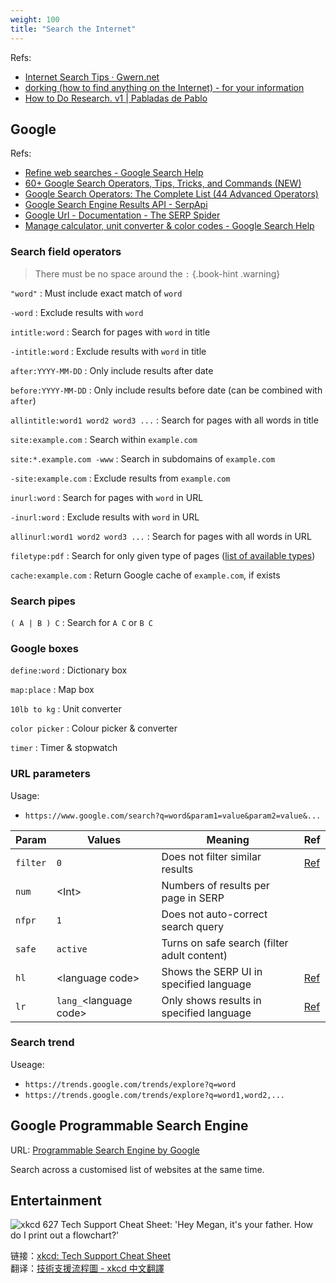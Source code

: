 ```yaml
---
weight: 100
title: "Search the Internet"
---
```


Refs:

- [Internet Search Tips · Gwern.net](https://www.gwern.net/Search)
- [dorking (how to find anything on the Internet) - for your information](https://www.alec.fyi/dorking-how-to-find-anything-on-the-internet.html)
- [How to Do Research. v1 | Pabladas de Pablo](https://pabloernesto.github.io/2022/09/07/research-v1.html)


## Google

Refs:

- [Refine web searches - Google Search Help](https://support.google.com/websearch/answer/2466433)
- [60+ Google Search Operators, Tips, Tricks, and Commands (NEW)](https://seosherpa.com/search-operators/)
- [Google Search Operators: The Complete List (44 Advanced Operators)](https://ahrefs.com/blog/google-advanced-search-operators/)
- [Google Search Engine Results API - SerpApi](https://serpapi.com/search-api)
- [Google Url - Documentation - The SERP Spider](https://serp-spider.github.io/documentation/search-engine/google/google-url/)
- [Manage calculator, unit converter & color codes - Google Search Help](https://support.google.com/websearch/answer/3284611)


### Search field operators

> There must be no space around the `:`
{.book-hint .warning}

`"word"`
: Must include exact match of `word`

`-word`
: Exclude results with `word`

`intitle:word`
: Search for pages with `word` in title

`-intitle:word`
: Exclude results with `word` in title

`after:YYYY-MM-DD`
: Only include results after date

`before:YYYY-MM-DD`
: Only include results before date \(can be combined with `after`\)

`allintitle:word1 word2 word3 ...`
: Search for pages with all words in title

`site:example.com`
: Search within `example.com`

`site:*.example.com -www`
: Search in subdomains of `example.com`

`-site:example.com`
: Exclude results from `example.com`

`inurl:word`
: Search for pages with `word` in URL

`-inurl:word`
: Exclude results with `word` in URL

`allinurl:word1 word2 word3 ...`
: Search for pages with all words in URL

`filetype:pdf`
: Search for only given type of pages \([list of available types](https://developers.google.com/search/docs/crawling-indexing/indexable-file-types)\)

`cache:example.com`
: Return Google cache of `example.com`, if exists


### Search pipes

`( A | B ) C`
: Search for `A C` or `B C`


### Google boxes

`define:word`
: Dictionary box

`map:place`
: Map box

`10lb to kg`
: Unit converter

`color picker`
: Colour picker \& converter

`timer`
: Timer \& stopwatch

### URL parameters

Usage: 

- ``https://www.google.com/search?q=word&param1=value&param2=value&...``

| Param | Values | Meaning | Ref |
|-------|--------|---------|-----|
| `filter` | `0` | Does not filter similar results | [Ref](https://groups.google.com/g/google-search-appliance-help/c/Xm12vbC9xUk) |
| `num` | \<Int\> | Numbers of results per page in SERP | |
| `nfpr` | `1` | Does not auto-correct search query | |
| `safe` | `active` | Turns on safe search (filter adult content) | |
| `hl` | \<language code\> | Shows the SERP UI in specified language | [Ref](https://webapps.stackexchange.com/a/80416) |
| `lr` | `lang_`\<language code\> | Only shows results in specified language | [Ref](https://webapps.stackexchange.com/a/80416) |


<!-- Especially, param `tbs` \& `tbm` -->

### Search trend

Useage:

- `https://trends.google.com/trends/explore?q=word`
- `https://trends.google.com/trends/explore?q=word1,word2,...`


## Google Programmable Search Engine

URL: [Programmable Search Engine by Google](https://programmablesearchengine.google.com/)

Search across a customised list of websites at the same time.


## Entertainment

![xkcd 627 Tech Support Cheat Sheet: 'Hey Megan, it's your father. How do I print out a flowchart?'](https://imgs.xkcd.com/comics/tech_support_cheat_sheet.png)

链接：[xkcd: Tech Support Cheat Sheet](https://xkcd.com/627/)  
翻译：[技術支援流程圖 - xkcd 中文翻譯](https://xkcd.tw/627)
